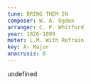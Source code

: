 ```yaml
---
tune: BRING THEM IN
composer: W. A. Ogden
arranger: C. P. Whitford
year: 1826-1899
meter: L.M. With Refrain
key: A♭ Major
anacrusis: 0
---
```

undefined